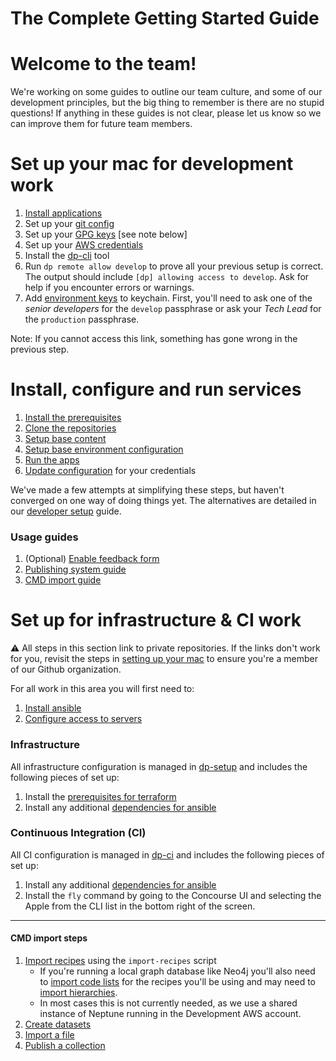 The Complete Getting Started Guide
===============
# Welcome to the team!

We're working on some guides to outline our team culture, and some of our development principles, but the big thing to remember is there are no stupid questions! If anything in these guides is not clear, please let us know so we can improve them for future team members.

# Set up your mac for development work
1. [Install applications](MAC_SETUP.md#install-applications)
2. Set up your [git config](MAC_SETUP.md#git-account-and-configuration)
3. Set up your [GPG keys](https://github.com/ONSdigital/dp-ci/blob/master/gpg-keys/developers/README.md) [see note below]
4. Set up your [AWS credentials](AWS_CREDENTIALS.md)
5. Install the [dp-cli](https://github.com/ONSdigital/dp-cli) tool
6. Run `dp remote allow develop` to prove all your previous setup is correct. The output should include `[dp] allowing access to develop`. Ask for help if you encounter errors or warnings.
7. Add [environment keys](https://github.com/ONSdigital/dp-ci/tree/master/gpg-keys#adding-a-gpg-key-to-your-keyring) to keychain. First, you'll need to ask one of the *senior developers* for the `develop` passphrase or ask your *Tech Lead* for the `production` passphrase.

Note: If you cannot access this link, something has gone wrong in the previous step.

# Install, configure and run services
1. [Install the prerequisites](INSTALLING.md#prerequisites)
2. [Clone the repositories](INSTALLING.md#clone-the-services)
3. [Setup base content](https://github.com/ONSdigital/dp-zebedee-content#dp-zebedee-content)
4. [Setup base environment configuration](INSTALLING.md#configuration)
5. [Run the apps](INSTALLING.md#running-the-apps)
6. [Update configuration](INSTALLING.md#setup-credentials) for your credentials

We've made a few attempts at simplifying these steps, but haven't converged on one way of doing things yet. The alternatives are detailed in our [developer setup](DEV_SETUP.md) guide.

### Usage guides
1. (Optional) [Enable feedback form](https://github.com/ONSdigital/dp-frontend-dataset-controller#feedback-service)
2.  [Publishing system guide](https://github.com/ONSdigital/florence/blob/develop/USAGE.md)
3. [CMD import guide](#cmd-import-steps)

# Set up for infrastructure & CI work

:warning: All steps in this section link to private repositories. If the links don't work for you, revisit the steps in [setting up your mac](#set-up-your-mac-for-development-work) to ensure you're a member of our Github organization.

For all work in this area you will first need to:
1. [Install ansible](https://github.com/ONSdigital/dp-operations/blob/main/guides/ansible.md#install-ansible)
2. [Configure access to servers](https://github.com/ONSdigital/dp-operations/blob/main/guides/ansible.md#configure-access-to-servers)

### Infrastructure
All infrastructure configuration is managed in [dp-setup](https://github.com/ONSdigital/dp-setup) and includes the following pieces of set up:
1. Install the [prerequisites for terraform](https://github.com/ONSdigital/dp-setup/blob/develop/terraform/README.md#prerequisites)
2. Install any additional [dependencies for ansible](https://github.com/ONSdigital/dp-setup/blob/develop/ansible/README.md#prerequisites)

### Continuous Integration (CI)
All CI configuration is managed in [dp-ci](https://github.com/ONSdigital/dp-ci) and includes the following pieces of set up:
1. Install any additional [dependencies for ansible](https://github.com/ONSdigital/dp-ci/tree/master/ansible#prerequisites)
2. Install the `fly` command by going to the Concourse UI and selecting the Apple from the CLI list in the bottom right of the screen.

-----

#### CMD import steps

1. [Import recipes](https://github.com/ONSdigital/dp-recipe-api) using the `import-recipes` script
    - If you're running a local graph database like Neo4j you'll also need to [import code lists](https://github.com/ONSdigital/dp-code-list-scripts) for the recipes you'll be using and may need to [import hierarchies](https://github.com/ONSdigital/dp-hierarchy-builder).
    - In most cases this is not currently needed, as we use a shared instance of Neptune running in the Development AWS account.
2. [Create datasets](https://github.com/ONSdigital/florence/tree/develop/USAGE.md#create-a-cmd-dataset-page)
3. [Import a file](https://github.com/ONSdigital/florence/tree/develop/USAGE.md#import-a-v4-file)
4. [Publish a collection](https://github.com/ONSdigital/florence/tree/develop/USAGE.md#publish-a-collection)

